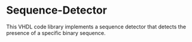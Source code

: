 # Sequence-Detector
This VHDL code library implements a sequence detector that detects the presence of a specific binary sequence. 
